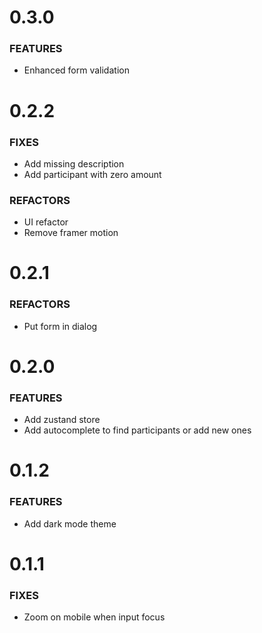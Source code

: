 # 0.3.0

### FEATURES

- Enhanced form validation

# 0.2.2

### FIXES

- Add missing description
- Add participant with zero amount

### REFACTORS

- UI refactor
- Remove framer motion

# 0.2.1

### REFACTORS

- Put form in dialog

# 0.2.0

### FEATURES

- Add zustand store
- Add autocomplete to find participants or add new ones

# 0.1.2

### FEATURES

- Add dark mode theme

# 0.1.1

### FIXES

- Zoom on mobile when input focus
